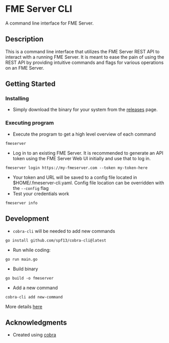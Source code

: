 # FME Server CLI

A command line interface for FME Server.

## Description

This is a command line interface that utilizes the FME Server REST API to interact with a running FME Server. It is meant to ease the pain of using the REST API by providing intuitive commands and flags for various operations on an FME Server.

## Getting Started

### Installing

* Simply download the binary for your system from the [releases](https://github.com/safesoftware/fmeserver-cli/releases) page.

### Executing program

* Execute the program to get a high level overview of each command
```
fmeserver
```
* Log in to an existing FME Server. It is recommended to generate an API token using the FME Server Web UI initially and use that to log in.
```
fmeserver login https://my-fmeserver.com --token my-token-here
```
* Your token and URL will be saved to a config file located in $HOME/.fmeserver-cli.yaml. Config file location can be overridden with the `--config` flag
* Test your credentials work
```
fmeserver info
```

## Development

* `cobra-cli` will be needed to add new commands
```
go install github.com/spf13/cobra-cli@latest
```
* Run while coding:
```
go run main.go
```
* Build binary
```
go build -o fmeserver
```
* Add a new command
```
cobra-cli add new-command
```
More details [here](https://github.com/spf13/cobra-cli/blob/main/README.md)

## Acknowledgments

* Created using [cobra](https://github.com/spf13/cobra)